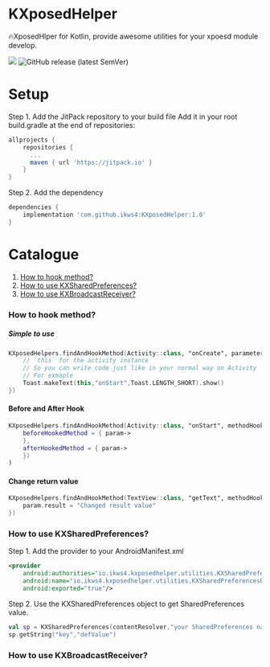 # KXposedHelper
🔥XposedHlper for Kotlin, provide awesome utilities for your xpoesd module develop.

[![](https://jitpack.io/v/ikws4/KXposedHelper.svg)](https://jitpack.io/#ikws4/KXposedHelper)
![GitHub release (latest SemVer)](https://img.shields.io/github/v/release/ikws4/KXposedHelper)

# Setup
Step 1. Add the JitPack repository to your build file
Add it in your root build.gradle at the end of repositories:
```gradle
allprojects {
    repositories {
      ...
      maven { url 'https://jitpack.io' }
    }
}
```
Step 2. Add the dependency
```gradle
dependencies {
    implementation 'com.github.ikws4:KXposedHelper:1.0'
}
```

# Catalogue
1. [How to hook method?](#How-to-hook-method?)
2. [How to use KXSharedPreferences?](#How-to-use-KXSharedPreferences?)
3. [How to use KXBroadcastReceiver?](#How-to-use-KXBroadcastReceiver?)

### How to hook method?

##### Simple to use
```kotlin
KXposedHelpers.findAndHookMethod(Activity::class, "onCreate", parameterTypes = arrayOf(Bundle::class), methodHook = MethodHook{param->
    // `this` for the activity instance
    // So you can write code just like in your normal way on Activity
    // For exmaple
    Toast.makeText(this,"onStart",Toast.LENGTH_SHORT).show()
})
```

#### Before and After Hook
```kotlin
KXposedHelpers.findAndHookMethod(Activity::class, "onStart", methodHook = MethodHook(
    beforeHookedMethod = { param->
    },
    afterHookedMethod = { param->
    })
)
```

#### Change return value
```kotlin
KXposedHelpers.findAndHookMethod(TextView::class, "getText", methodHook = MethodHook{param->
    param.result = "Changed result value"
})
```

### How to use KXSharedPreferences?
Step 1. Add the provider to your AndroidManifest.xml
```xml
<provider
    android:authorities="io.ikws4.kxposedhelper.utilities.KXSharedPreferencesProvider"
    android:name="io.ikws4.kxposedhelper.utilities.KXSharedPreferencesProvider"
    android:exported="true"/>
```
Step 2. Use the KXSharedPreferences object to get SharedPreferences value.
```kotlin
val sp = KXSharedPreferences(contentResolver,"your SharedPreferences name")
sp.getString("key","defValue")
```

### How to use KXBroadcastReceiver?
